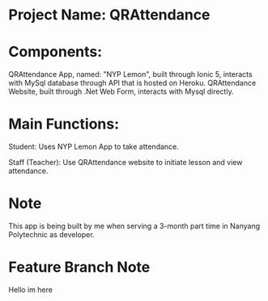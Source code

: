 # Project Name: QRAttendance

# Components:
QRAttendance App, named: "NYP Lemon", built through Ionic 5, interacts with MySql database through API that is hosted on Heroku.
QRAttendance Website, built through .Net Web Form, interacts with Mysql directly.

# Main Functions:

Student: Uses NYP Lemon App to take attendance.

Staff (Teacher): Use QRAttendance website to initiate lesson and view attendance.

# Note

This app is being built by me when serving a 3-month part time in Nanyang Polytechnic as developer.


# Feature Branch Note
Hello im here
